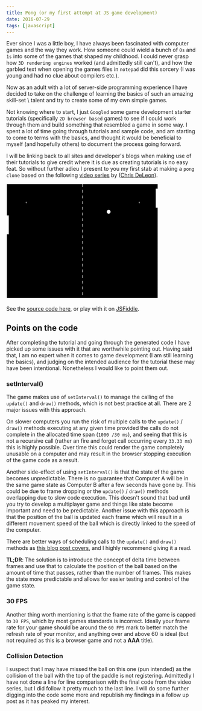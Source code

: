 ```yaml
---
title: Pong (or my first attempt at JS game development)
date: 2016-07-29
tags: [javascript]
---
```

Ever since I was a little boy, I have always been fascinated with computer games and the way they work. How someone could wield a bunch of `0s` and `1s` into some of the games that shaped my childhood. I could never grasp how `3D rendering engines` worked (and admittedly still can't), and how the garbled text when opening the games files in `notepad` did this sorcery (I was young and had no clue about compilers etc.).

Now as an adult with a lot of server-side programming experience I have decided to take on the challenge of learning the basics of such an amazing skill-set \ talent and try to create some of my own simple games.

Not knowing where to start, I just `Googled` some game development starter tutorials (specifically `2D browser based` games) to see if I could work through them and build something that resembled a game in some way. I spent a lot of time going through tutorials and sample code, and am starting to come to terms with the basics, and thought it would be beneficial to myself (and hopefully others) to document the process going forward.

I will be linking back to all sites and developer's blogs when making use of their tutorials to give credit where it is due as creating tutorials is no easy feat. So without further adieu I present to you my first stab at making a `pong clone` based on the following [video series](https://www.udemy.com/join/login-popup/?next=/course/code-your-first-game/learn/lecture/2701754) by ([Chris DeLeon](https://twitter.com/gamedevslikeyou)).

<img src="./001.png" alt="">

See the [source code here](https://github.com/rniemand/code-samples/tree/main/blog-posts/2016/2016-07-29%20-Pong), or play with it on [JSFiddle](https://jsfiddle.net/qcvhxpq0/4/).

## Points on the code
After completing the tutorial and going through the generated code I have picked up some issues with it that are worthwhile pointing out. Having said that, I am no expert when it comes to game development (I am still learning the basics), and judging on the intended audience for the tutorial these may have been intentional. Nonetheless I would like to point them out.

### setInterval()
The game makes use of `setInterval()` to manage the calling of the `update()` and `draw()` methods, which is not best practice at all. There are 2 major issues with this approach.

On slower computers you run the risk of multiple calls to the `update()` / `draw()` methods executing at any given time provided the calls do not complete in the allocated time span (`1000 /30 ms`), and seeing that this is not a recursive call (rather an fire and forget call occurring every `33.33 ms`) this is highly possible. Over time this could render the game completely unusable on a computer and may result in the browser stopping execution of the game code as a result.

Another side-effect of using `setInterval()` is that the state of the game becomes unpredictable. There is no guarantee that Computer A will be in the same game state as Computer B after a few seconds have gone by. This could be due to frame dropping or the `update()` / `draw()` methods overlapping due to slow code execution. This doesn't sound that bad until you try to develop a multiplayer game and things like state become important and need to be predictable. Another issue with this approach is that the position of the ball is updated each frame which will result in a different movement speed of the ball which is directly linked to the speed of the computer.

There are better ways of scheduling calls to the `update()` and `draw()` methods as [this blog post covers](https://www.isaacsukin.com/news/2015/01/detailed-explanation-javascript-game-loops-and-timing), and I highly recommend giving it a read. 

**TL;DR**: The solution is to introduce the concept of delta time between frames and use that to calculate the position of the ball based on the amount of time that passes, rather than the number of frames. This makes the state more predictable and allows for easier testing and control of the game state.

### 30 FPS
Another thing worth mentioning is that the frame rate of the game is capped to `30 FPS`, which by most games standards is incorrect. Ideally your frame rate for your game should be around the `60 FPS` mark to better match the refresh rate of your monitor, and anything over and above 60 is ideal (but not required as this is a browser game and not a **AAA** title).

### Collision Detection
I suspect that I may have missed the ball on this one (pun intended) as the collision of the ball with the top of the paddle is not registering. Admittedly I have not done a line for line comparison with the final code from the video series, but I did follow it pretty much to the last line. I will do some further digging into the code some more and republish my findings in a follow up post as it has peaked my interest.
